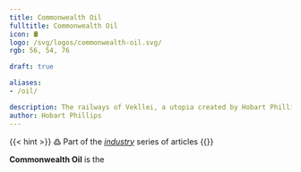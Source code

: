 ```yaml
---
title: Commonwealth Oil
fulltitle: Commonwealth Oil
icon: 🛢️
logo: /svg/logos/commonwealth-oil.svg/
rgb: 56, 54, 76

draft: true

aliases:
- /oil/

description: The railways of Vekllei, a utopia created by Hobart Phillips.
author: Hobart Phillips
---
```

{{< hint >}}
߷ Part of the *[industry](/industry/)* series of articles
{{</hint>}}

**Commonwealth Oil** is the

